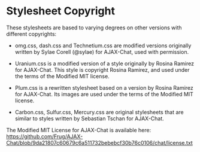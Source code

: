 Stylesheet Copyright
====================

These stylesheets are based to varying degrees on other versions with
different copyrights:

* omg.css, dash.css and Technetium.css are modified versions
  originally written by Sylae Corell (@sylae) for AJAX-Chat,
  used with permission.

* Uranium.css is a modified version of a style originally
  by Rosina Ramirez for AJAX-Chat. 
  This style is copyright Rosina Ramirez, and used under the
  terms of the Modified MIT license.

* Plum.css is a rewritten stylesheet based on a version 
  by Rosina Ramirez for AJAX-Chat.
  Its images are used under the terms of the Modified MIT license.

* Carbon.css, Sulfur.css, Mercury.css are original stylesheets
  that are similar to styles written by Sebastian Tschan for AJAX-Chat.

The Modified MIT License for AJAX-Chat is available here:
https://github.com/Frug/AJAX-Chat/blob/9da21807c60679c6a511732bebebcf30b76c0106/chat/license.txt
